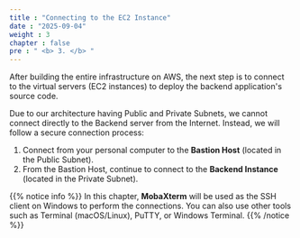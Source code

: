 ```yaml
---
title : "Connecting to the EC2 Instance"
date : "2025-09-04" 
weight : 3 
chapter : false
pre : " <b> 3. </b> "
---
```


After building the entire infrastructure on AWS, the next step is to connect to the virtual servers (EC2 instances) to deploy the backend application's source code.

Due to our architecture having Public and Private Subnets, we cannot connect directly to the Backend server from the Internet. Instead, we will follow a secure connection process:
1.  Connect from your personal computer to the **Bastion Host** (located in the Public Subnet).
2.  From the Bastion Host, continue to connect to the **Backend Instance** (located in the Private Subnet).

{{% notice info %}}
In this chapter, **MobaXterm** will be used as the SSH client on Windows to perform the connections. You can also use other tools such as Terminal (macOS/Linux), PuTTY, or Windows Terminal.
{{% /notice %}}